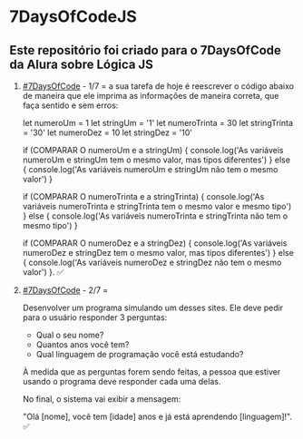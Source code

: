 # 7DaysOfCodeJS
## Este repositório foi criado para o 7DaysOfCode da Alura sobre Lógica JS
  1. [#7DaysOfCode](https://7daysofcode.io/matricula/html-css) - 1/7 = 
    a sua tarefa de hoje é reescrever o código abaixo de maneira que ele imprima as informações de maneira correta, que faça sentido e sem erros:

        let numeroUm = 1
        let stringUm = '1'
        let numeroTrinta = 30
        let stringTrinta = '30'
        let numeroDez = 10
        let stringDez = '10'

        if (COMPARAR O numeroUm e a stringUm) {
        console.log('As variáveis numeroUm e stringUm tem o mesmo valor, mas tipos diferentes')
        } else {
        console.log('As variáveis numeroUm e stringUm não tem o mesmo valor')
        }

        if (COMPARAR O numeroTrinta e a stringTrinta) {
        console.log('As variáveis numeroTrinta e stringTrinta tem o mesmo valor e mesmo tipo')
        } else {
        console.log('As variáveis numeroTrinta e stringTrinta não tem o mesmo tipo')
        }

        if (COMPARAR O numeroDez e a stringDez) {
        console.log('As variáveis numeroDez e stringDez tem o mesmo valor, mas tipos diferentes')
        } else {
        console.log('As variáveis numeroDez e stringDez não tem o mesmo valor')
        }. ✅
  2.  [#7DaysOfCode](https://7daysofcode.io/matricula/html-css) - 2/7 = 

      Desenvolver um programa simulando um desses sites. Ele deve pedir para o usuário responder 3 perguntas:

      - Qual o seu nome?
      - Quantos anos você tem?
      - Qual linguagem de programação você está estudando?

      À medida que as perguntas forem sendo feitas, a pessoa que estiver usando o programa deve responder cada uma delas.

      No final, o sistema vai exibir a mensagem:

      "Olá [nome], você tem [idade] anos e já está aprendendo [linguagem]!". ✅
      